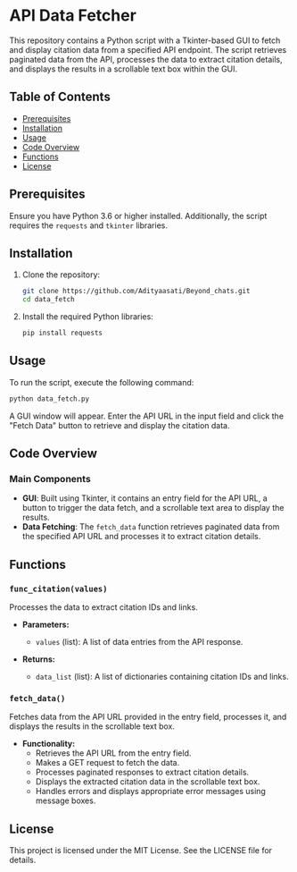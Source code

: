 # API Data Fetcher

This repository contains a Python script with a Tkinter-based GUI to fetch and display citation data from a specified API endpoint. The script retrieves paginated data from the API, processes the data to extract citation details, and displays the results in a scrollable text box within the GUI.

## Table of Contents

- [Prerequisites](#prerequisites)
- [Installation](#installation)
- [Usage](#usage)
- [Code Overview](#code-overview)
- [Functions](#functions)
- [License](#license)

## Prerequisites

Ensure you have Python 3.6 or higher installed. Additionally, the script requires the `requests` and `tkinter` libraries.

## Installation

1. Clone the repository:
   ```sh
   git clone https://github.com/Adityaasati/Beyond_chats.git
   cd data_fetch
   ```

2. Install the required Python libraries:
   ```sh
   pip install requests
   ```

## Usage

To run the script, execute the following command:
```sh
python data_fetch.py
```

A GUI window will appear. Enter the API URL in the input field and click the "Fetch Data" button to retrieve and display the citation data.

## Code Overview

### Main Components

- **GUI**: Built using Tkinter, it contains an entry field for the API URL, a button to trigger the data fetch, and a scrollable text area to display the results.
- **Data Fetching**: The `fetch_data` function retrieves paginated data from the specified API URL and processes it to extract citation details.

## Functions

### `func_citation(values)`

Processes the data to extract citation IDs and links.

- **Parameters:**
  - `values` (list): A list of data entries from the API response.
  
- **Returns:**
  - `data_list` (list): A list of dictionaries containing citation IDs and links.

### `fetch_data()`

Fetches data from the API URL provided in the entry field, processes it, and displays the results in the scrollable text box.

- **Functionality:**
  - Retrieves the API URL from the entry field.
  - Makes a GET request to fetch the data.
  - Processes paginated responses to extract citation details.
  - Displays the extracted citation data in the scrollable text box.
  - Handles errors and displays appropriate error messages using message boxes.

## License

This project is licensed under the MIT License. See the LICENSE file for details.
